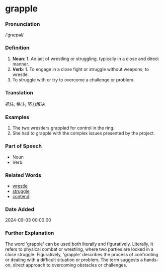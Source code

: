 # grapple
### Pronunciation
/ˈɡræpəl/
### Definition
1. **Noun**: 1. An act of wrestling or struggling, typically in a close and direct manner.
2. **Verb**: 1. To engage in a close fight or struggle without weapons; to wrestle.
2. To struggle with or try to overcome a challenge or problem.
### Translation
抓住, 格斗, 努力解决
### Examples
1. The two wrestlers grappled for control in the ring.
2. She had to grapple with the complex issues presented by the project.
### Part of Speech
- Noun
- Verb
### Related Words
- [wrestle](wrestle.md)
- [struggle](struggle.md)
- [contend](contend.md)
### Date Added
2024-09-03 00:00:00

### Further Explanation
The word 'grapple' can be used both literally and figuratively. Literally, it refers to physical combat or wrestling, where two parties are locked in a close struggle. Figuratively, 'grapple' describes the process of confronting or dealing with a difficult situation or problem. The term suggests a hands-on, direct approach to overcoming obstacles or challenges.